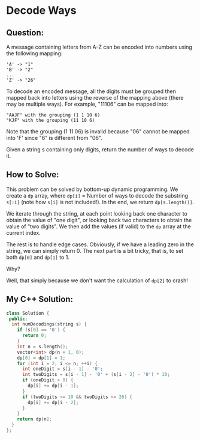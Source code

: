 # Decode Ways

## Question:

A message containing letters from A-Z can be encoded into numbers using the following mapping:

```
'A' -> "1"
'B' -> "2"
...
'Z' -> "26"
```

To decode an encoded message, all the digits must be grouped then mapped back into letters using the reverse of the mapping above (there may be multiple ways). For example, "11106" can be mapped into:

```
"AAJF" with the grouping (1 1 10 6)
"KJF" with the grouping (11 10 6)
```

Note that the grouping (1 11 06) is invalid because "06" cannot be mapped into 'F' since "6" is different from "06".

Given a string s containing only digits, return the number of ways to decode it.

## How to Solve:

This problem can be solved by bottom-up dynamic programming. We create
a `dp` array, where `dp[i]` = Number of ways to decode the substring
`s[:i]` (note how `s[i]` is not included!). In the end, we return
`dp[s.length()]`.

We iterate through the string, at each point looking back one
character to obtain the value of "one digit", or looking back two
characters to obtain the value of "two digits". We then add the values
(if valid) to the `dp` array at the current index.

The rest is to handle edge cases. Obviously, if we have a leading zero
in the string, we can simply return 0. The next part is a bit tricky,
that is, to set both `dp[0]` and `dp[1]` to 1.

Why?

Well, that simply because we don't want the calculation of `dp[2]` to crash!

## My C++ Solution:

```cpp
class Solution {
 public:
  int numDecodings(string s) {
    if (s[0] == '0') {
      return 0;
    }
    int n = s.length();
    vector<int> dp(n + 1, 0);
    dp[0] = dp[1] = 1;
    for (int i = 2; i <= n; ++i) {
      int oneDigit = s[i - 1] - '0';
      int twoDigits = s[i - 1] - '0' + (s[i - 2] - '0') * 10;
      if (oneDigit > 0) {
        dp[i] += dp[i - 1];
      }
      if (twoDigits >= 10 && twoDigits <= 26) {
        dp[i] += dp[i - 2];
      }
    }
    return dp[n];
  }
};
```